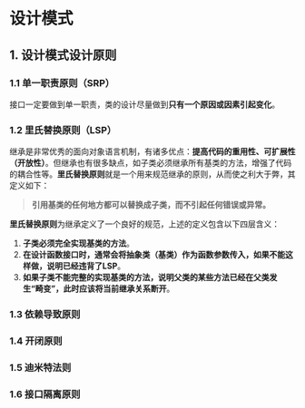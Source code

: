 # 设计模式

## 1. 设计模式设计原则
### 1.1 单一职责原则（SRP）
接口一定要做到单一职责，类的设计尽量做到**只有一个原因或因素引起变化**。

### 1.2 里氏替换原则（LSP）
继承是非常优秀的面向对象语言机制，有诸多优点：**提高代码的重用性、可扩展性（开放性）**。但继承也有很多缺点，如子类必须继承所有基类的方法，增强了代码的耦合性等。**里氏替换原则**就是一个用来规范继承的原则，从而使之利大于弊，其定义如下：
> **引用基类的任何地方都可以替换成子类，而不引起任何错误或异常。**

**里氏替换原则**为继承定义了一个良好的规范，上述的定义包含以下四层含义：
1. **子类必须完全实现基类的方法**。
2. **在设计函数接口时，通常会将抽象类（基类）作为函数参数传入，如果不能这样做，说明已经违背了LSP**。
3. **如果子类不能完整的实现基类的方法，说明父类的某些方法已经在父类发生“畸变”，此时应该将当前继承关系断开**。

### 1.3 依赖导致原则

### 1.4 开闭原则

### 1.5 迪米特法则

### 1.6 接口隔离原则

